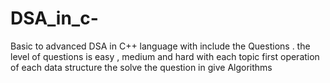 # DSA_in_c-
Basic to advanced DSA in C++ language with include the Questions . the level of questions is easy , medium and hard with each topic first operation of each data structure the solve the question in give Algorithms 
